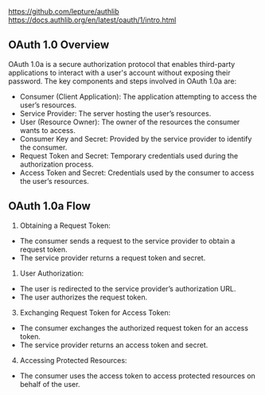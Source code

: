 https://github.com/lepture/authlib
https://docs.authlib.org/en/latest/oauth/1/intro.html


## OAuth 1.0 Overview
OAuth 1.0a is a secure authorization protocol that enables third-party applications to interact with a user's account without exposing their password. The key components and steps involved in OAuth 1.0a are:

- Consumer (Client Application): The application attempting to access the user’s resources.
- Service Provider: The server hosting the user’s resources.
- User (Resource Owner): The owner of the resources the consumer wants to access.
- Consumer Key and Secret: Provided by the service provider to identify the consumer.
- Request Token and Secret: Temporary credentials used during the authorization process.
- Access Token and Secret: Credentials used by the consumer to access the user’s resources.

## OAuth 1.0a Flow
1) Obtaining a Request Token:
  - The consumer sends a request to the service provider to obtain a request token.
  - The service provider returns a request token and secret.
1) User Authorization:
  - The user is redirected to the service provider’s authorization URL.
  - The user authorizes the request token.
3) Exchanging Request Token for Access Token:
  - The consumer exchanges the authorized request token for an access token.
  - The service provider returns an access token and secret.
4) Accessing Protected Resources:
  - The consumer uses the access token to access protected resources on behalf of the user.
